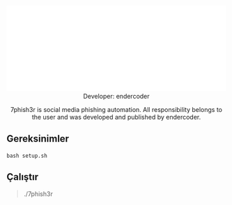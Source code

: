 <p align="center">
 <img src="https://github.com/7cod3r/documents/blob/e61a69f8fa83249dad4da993e080879eb48f3ade/20220624_221640.png">
Developer: endercoder
</p>
<p align="center">
7phish3r is social media phishing automation.
All responsibility belongs to the user and was
developed and published by endercoder.
</p>

## Gereksinimler

```
bash setup.sh
```
## Çalıştır
> ./7phish3r
